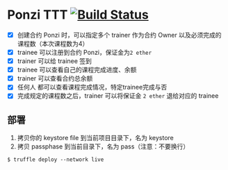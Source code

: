Ponzi TTT
[![Build Status](https://travis-ci.org/cryptedit/ponzi-TTT.svg?branch=master)](https://travis-ci.org/cryptedit/ponzi-TTT)
===
- [x] 创建合约 Ponzi 时，可以指定多个 trainer 作为合约 Owner 以及必须完成的课程数（本次课程数为4）
- [x] trainee 可以注册到合约 Ponzi，保证金为`2 ether`
- [x] trainer 可以给 trainee 签到
- [x] trainee 可以查看自己的课程完成进度、余额
- [x] trainer 可以查看合约总余额
- [x] 任何人 都可以查看课程完成情况，特定trainee完成与否
- [x] 完成规定的课程数之后，trainer 可以将保证金 `2 ether` 退给对应的 trainee

## 部署
1. 拷贝你的 keystore file 到当前项目目录下，名为 keystore
2. 拷贝 passphase 到当前目录下，名为 pass（注意：不要换行）
```
$ truffle deploy --network live
```
